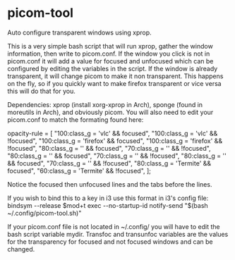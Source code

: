 # picom-tool
Auto configure transparent windows using xprop. 

This is a very simple bash script that will run xprop, gather the window information, then write to picom.conf. If the window you click is not in picom.conf it will add a value for focused and unfocused which can be configured by editing the variables in the script. If the window is already transparent, it will change picom to make it non transparent. This happens on the fly, so if you quickly want to make firefox transparent or vice versa this will do that for you. 

Dependencies: xprop (install xorg-xprop in Arch), sponge (found in moreutils in Arch), and obviously picom. You will also need to edit your picom.conf to match the formating found here:

opacity-rule = [ 
	"100:class_g = 'vlc' && focused",
	"100:class_g = 'vlc' && !focused",
	"100:class_g = 'firefox' && focused",
	"100:class_g = 'firefox' && !focused",
	"80:class_g = '' && focused",
	"70:class_g = '' && !focused",
	"80:class_g = '' && focused",
	"70:class_g = '' && !focused",
	"80:class_g = '' && focused",
	"70:class_g = '' && !focused",
	"80:class_g = 'Termite' && focused", 
	"60:class_g = 'Termite' && !focused",
];

Notice the focused then unfocused lines and the tabs before the lines.

If you wish to bind this to a key in i3 use this format in i3's config file:
bindsym --release $mod+t exec --no-startup-id notify-send "$(bash ~/.config/picom-tool.sh)"

If your picom.conf file is not located in ~/.config/ you will have to edit the bash script variable mydir. Transfoc and transunfoc variables are the values for the transparency for focused and not focused windows and can be changed. 
